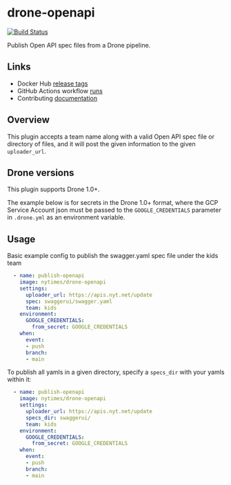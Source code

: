 # drone-openapi

[![Build Status](https://github.com/nytimes/drone-openapi/actions/workflows/build.yml/badge.svg)](https://github.com/nytimes/drone-openapi/actions/workflows/build.yaml)

Publish Open API spec files from a Drone pipeline.

## Links

- Docker Hub [release tags](https://hub.docker.com/r/nytimes/drone-openapi/tags)
- GitHub Actions workflow [runs](https://github.com/nytimes/drone-openapi/actions)
- Contributing [documentation](.github/CONTRIBUTING.md)

## Overview

This plugin accepts a team name along with a valid Open API spec file or directory of files, and it will post the given information to the given `uploader_url`.

## Drone versions

This plugin supports Drone 1.0+.

The example below is for secrets in the Drone 1.0+ format, where the GCP Service Account json must be passed to the `GOOGLE_CREDENTIALS` parameter in `.drone.yml` as an environment variable.

## Usage

Basic example config to publish the swagger.yaml spec file under the kids team

```yaml
  - name: publish-openapi
    image: nytimes/drone-openapi
    settings:
      uploader_url: https://apis.nyt.net/update
      spec: swaggerui/swagger.yaml
      team: kids
    environment:
      GOOGLE_CREDENTIALS:
        from_secret: GOOGLE_CREDENTIALS
    when:
      event:
      - push
      branch:
      - main
```

To publish all yamls in a given directory, specify a `specs_dir` with your yamls within it:

```yaml
  - name: publish-openapi
    image: nytimes/drone-openapi
    settings:
      uploader_url: https://apis.nyt.net/update
      specs_dir: swaggerui/
      team: kids
    environment:
      GOOGLE_CREDENTIALS:
        from_secret: GOOGLE_CREDENTIALS
    when:
      event:
      - push
      branch:
      - main
```
